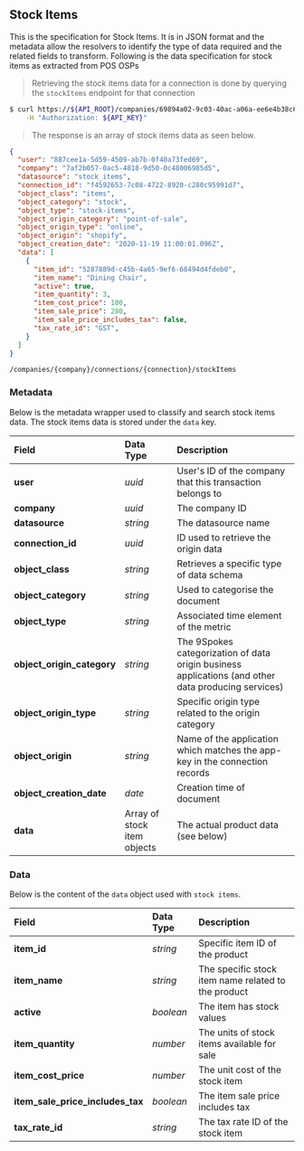 ## Stock Items

This is the specification for Stock Items. It is in JSON format and the metadata allow the resolvers to identify the type of data required and the related fields to transform. Following is the data specification for stock items as extracted from POS OSPs

> Retrieving the stock items data for a connection is done by querying the `stockItems` endpoint for that connection

```sh
$ curl https://${API_ROOT}/companies/69894a02-9c03-40ac-a06a-ee6e4b38c6fb/connections/52684382-abff-45fa-a3f2-ced175adfe61/stockItems \
    -H "Authorization: ${API_KEY}"
```

> The response is an array of stock items data as seen below.

```json
{
  "user": "887cee1a-5d59-4509-ab7b-0f40a73fed69",
  "company": "7af2b057-0ac5-4818-9d50-0c48006985d5",
  "datasource": "stock_items",
  "connection_id": "f4592653-7c08-4722-8920-c280c95991d7",
  "object_class": "items",
  "object_category": "stock",
  "object_type": "stock-items",
  "object_origin_category": "point-of-sale",
  "object_origin_type": "online",
  "object_origin": "shopify",
  "object_creation_date": "2020-11-19 11:00:01.096Z",
  "data": [
    {
      "item_id": "5287889d-c45b-4a65-9ef6-68494d4fdeb0",
      "item_name": "Dining Chair",
      "active": true,
      "item_quantity": 3,
      "item_cost_price": 100,
      "item_sale_price": 280,
      "item_sale_price_includes_tax": false,
      "tax_rate_id": "GST",
    }
  ]
}
```
<span class="api api-get"></span> <code>/companies/{company}/connections/{connection}/stockItems</code>

### Metadata

Below is the metadata wrapper used to classify and search stock items data. The stock items data is stored under the `data` key.

| Field                      | Data Type                   | Description                                                                                                  |
| :------------------------- | :-------------------------- | :----------------------------------------------------------------------------------------------------------- |
| **user**                   | *uuid*                      | User's ID of the company that this transaction belongs to                                      |
| **company**                | *uuid*                      | The company ID                                                                                              |
| **datasource**             | *string*                    | The datasource name                                                                                          |
| **connection_id**          | *uuid*                      | ID used to retrieve the origin data                                        |
| **object_class**           | *string*                    | Retrieves a specific type of data schema                                                     |
| **object_category**        | *string*                    | Used to categorise the document                                                                     |
| **object_type**            | *string*                    | Associated time element of the metric                                                         |
| **object_origin_category** | *string*                    | The 9Spokes categorization of data origin business applications (and other data producing services) |
| **object_origin_type**     | *string*                    | Specific origin type related to the origin category                                           |
| **object_origin**          | *string*                    | Name of the application which matches the app-key in the connection records                     |
| **object_creation_date**   | *date*                      | Creation time of document                                                                                    |
| **data**                   | Array of stock item objects | The actual product data (see below)                                                                           |

### Data

Below is the content of the `data` object used with `stock items`.

| Field                            | Data Type | Description                                         |
| :------------------------------- | :-------- | :-------------------------------------------------- |
| **item_id**                      | *string*  | Specific item ID of the product   |
| **item_name**                    | *string*  | The specific stock item name related to the product |
| **active**                       | *boolean* | The item has stock values                           |
| **item_quantity**                | *number*  | The units of stock items available for sale         |
| **item_cost_price**              | *number*  | The unit cost of the stock item                     |
| **item_sale_price_includes_tax** | *boolean* | The item sale price includes tax                    |
| **tax_rate_id**                  | *string*  | The tax rate ID of the stock item  |